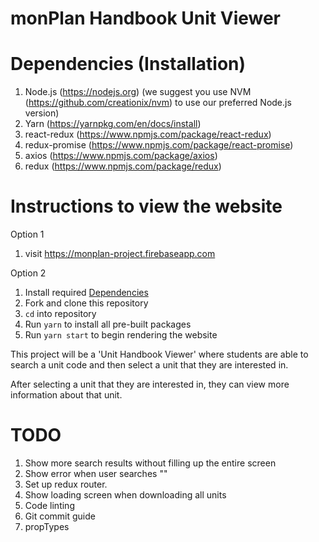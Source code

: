 # monPlan Handbook Unit Viewer

# Dependencies (Installation)
1. Node.js (https://nodejs.org) (we suggest you use NVM (https://github.com/creationix/nvm) to use our preferred Node.js version)
2. Yarn (https://yarnpkg.com/en/docs/install)
3. react-redux (https://www.npmjs.com/package/react-redux)
4. redux-promise (https://www.npmjs.com/package/react-promise)
5. axios (https://www.npmjs.com/package/axios)
6. redux (https://www.npmjs.com/package/redux)


# Instructions to view the website
Option 1
1. visit https://monplan-project.firebaseapp.com

Option 2
1. Install required [Dependencies](#dependencies-installation)
2. Fork and clone this repository
3. `cd` into repository
4. Run `yarn` to install all pre-built packages
5. Run `yarn start` to begin rendering the website

This project will be a 'Unit Handbook Viewer' where students are able to search a unit code and then select a unit that they are interested in.

After selecting a unit that they are interested in, they can view more information about that unit.


# TODO
 1. Show more search results without filling up the entire screen
 2. Show error when user searches ""
 5. Set up redux router.
 6. Show loading screen when downloading all units
 7. Code linting
 8. Git commit guide
 9. propTypes
